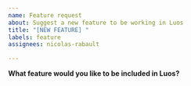 ```yaml
---
name: Feature request
about: Suggest a new feature to be working in Luos
title: "[NEW FEATURE] "
labels: feature
assignees: nicolas-rabault

---
```


**What feature would you like to be included in Luos?**

